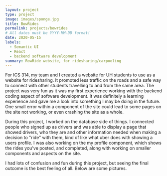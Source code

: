 ```yaml
---
layout: project
type: project
image: images/sponge.jpg
title: BowRides
permalink: projects/bowrides
# All dates must be YYYY-MM-DD format!
date: 2020-05-15
labels:
  - Semantic UI
  - React
  - backend software development
summary: RowRide website, for ridesharing/carpooling
---
```

For ICS 314, my team and I created a website for UH students to use as a website for ridesharing.  It promoted less traffic
on the roads and a safe way to connect with other students travelling to and from the same area.  The project was very fun as 
it was my first experience working with the backend coding aspect of software development.  It was definitely a learning experience
and gave me a look into something I may be doing in the future.  One small error within a component of the site could lead 
to some pages on the site not working, or even crashing the site as a whole.  

During this project, I worked on the database side of things.  I connected people who signed up as drivers and was able to display
a page that showed drivers, who they are and other information needed when making a decision to "ride" with them, kind of like what uber
does with showing a users profile.  I was also working on the my profile component, which shows the rides you've posted, and completed, 
along with working on smaller components and aspects on the site.  

I had lots of confusion and fun during this project, but seeing the final outcome is the best feeling of all.  Below are some pictures.

